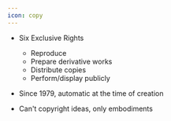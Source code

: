 ```yaml
---
icon: copy
---
```


* Six Exclusive Rights
  * Reproduce
  * Prepare derivative works
  * Distribute copies
  * Perform/display publicly 

* Since 1979, automatic at the time of creation
* Can't copyright ideas, only embodiments